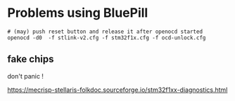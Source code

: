 Problems using BluePill
=======================

```
# (may) push reset button and release it after openocd started
openocd -d0  -f stlink-v2.cfg -f stm32f1x.cfg -f ocd-unlock.cfg
```

fake chips
----------

don't panic !

https://mecrisp-stellaris-folkdoc.sourceforge.io/stm32f1xx-diagnostics.html
